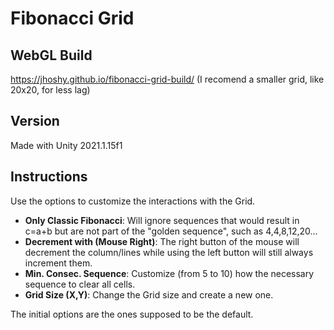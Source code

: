 # Fibonacci Grid

## WebGL Build 
https://jhoshy.github.io/fibonacci-grid-build/
(I recomend a smaller grid, like 20x20, for less lag)

## Version

Made with Unity 2021.1.15f1

## Instructions
Use the options to customize the interactions with the Grid.
* **Only Classic Fibonacci**: Will ignore sequences that would result in c=a+b but are not part of the "golden sequence", such as 4,4,8,12,20...
* **Decrement with (Mouse Right)**: The right button of the mouse will decrement the column/lines while using the left button will still always increment them.
* **Min. Consec. Sequence**: Customize (from 5 to 10) how the necessary sequence to clear all cells.
* **Grid Size (X,Y)**: Change the Grid size and create a new one.

The initial options are the ones supposed to be the default.
